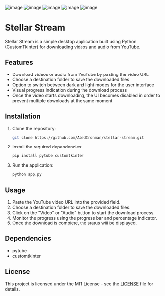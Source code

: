 ![image](https://github.com/AbedIronman/Stellar-Stream/assets/57958425/442c8daa-b642-4f51-bbbe-8070054d658d)  ![image](https://github.com/AbedIronman/Stellar-Stream/assets/57958425/4b87b939-3e2d-434d-a5b1-fe050973189f)
![image](https://github.com/AbedIronman/Stellar-Stream/assets/57958425/854541da-cbde-4f44-95e3-b9aaef55847b)  ![image](https://github.com/AbedIronman/Stellar-Stream/assets/57958425/a95d81c7-4993-42cb-a9bb-501b98d7d039) ![image](https://github.com/AbedIronman/Stellar-Stream/assets/57958425/0acde619-a137-4986-94f3-fe66e34ea3a7)




# Stellar Stream

Stellar Stream is a simple desktop application built using Python (CustomTkinter) for downloading videos and audio from YouTube.

## Features

- Download videos or audio from YouTube by pasting the video URL
- Choose a destination folder to save the downloaded files
- Option to switch between dark and light modes for the user interface
- Visual progress indication during the download process
- Once the video starts downloading, the UI becomes disabled in order to prevent multiple downloads at the same moment

## Installation

1. Clone the repository:

    ```bash
    git clone https://github.com/AbedIronman/stellar-stream.git
    ```

2. Install the required dependencies:

    ```bash
    pip install pytube customtkinter
    ```

3. Run the application:

    ```bash
    python app.py
    ```

## Usage

1. Paste the YouTube video URL into the provided field.
2. Choose a destination folder to save the downloaded files.
3. Click on the "Video" or "Audio" button to start the download process.
4. Monitor the progress using the progress bar and percentage indicator.
5. Once the download is complete, the status will be displayed.

## Dependencies

- pytube
- customtkinter

## License

This project is licensed under the MIT License - see the [LICENSE](LICENSE) file for details.

